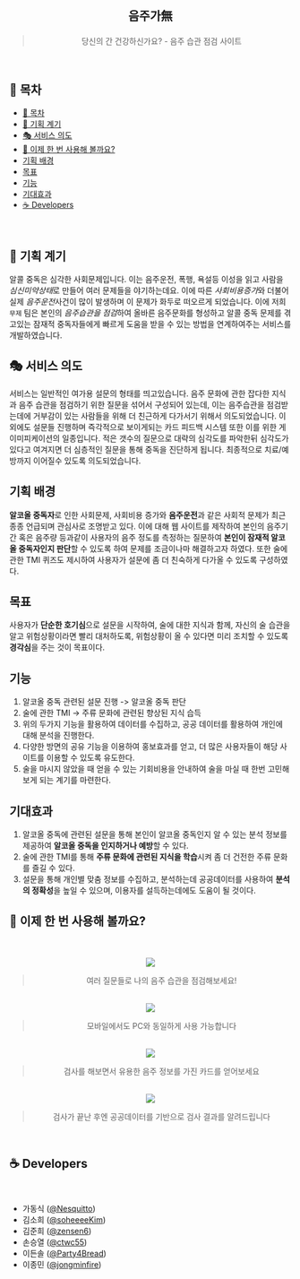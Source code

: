 <h2 align="center">

음주가無

</h2>

<div align="center">

> 당신의 간 건강하신가요? - 음주 습관 점검 사이트

</div>

<br/>

## 🚩 목차

- [🚩 목차](#-목차)
- [🍷 기획 계기](#-기획-계기)
- [🎭 서비스 의도](#-서비스-의도)
- [🏃 이제 한 번 사용해 볼까요?](#-이제-한-번-사용해-볼까요)
- [기획 배경](#기획-배경)
- [목표](#목표)
- [기능](#기능)
- [기대효과](#기대효과)
- [☕ Developers](#-developers)

<br/>

## 🍷 기획 계기

알콜 중독은 심각한 사회문제입니다. 이는 음주운전, 폭행, 욕설등 이성을 읽고 사람을 *심신미약상태*로 만들어 여러 문제들을 야기하는데요. 이에 따른 *사회비용증가*와 더불어 실제 *음주운전*사건이 많이 발생하며 이 문제가 화두로 떠오르게 되었습니다. 이에 저희 `무제` 팀은 본인의 *음주습관을 점검*하여 올바른 음주문화를 형성하고 알콜 중독 문제를 겪고있는 잠재적 중독자들에게 빠르게 도움을 받을 수 있는 방법을 연계하여주는 서비스를 개발하였습니다.

## 🎭 서비스 의도

서비스는 일반적인 여가용 설문의 형태를 띄고있습니다. 음주 문화에 관한 잡다한 지식과 음주 습관을 점검하기 위한 질문을 섞어서 구성되어 있는데, 이는 음주습관을 점검받는데에 거부감이 있는 사람들을 위해 더 친근하게 다가서기 위해서 의도되었습니다. 이외에도 설문들 진행하며 즉각적으로 보이게되는 카드 피드백 시스템 또한 이를 위한 게이미피케이션의 일종입니다. 적은 갯수의 질문으로 대략의 심각도를 파악한뒤 심각도가 있다고 여겨지면 더 심층적인 질문을 통해 중독을 진단하게 됩니다. 최종적으로 치료/예방까지 이어질수 있도록 의도되었습니다.

## 기획 배경
 **알코올 중독자**로 인한 사회문제, 사회비용 증가와 **음주운전**과 같은 사회적 문제가 최근 종종 언급되며 관심사로 조명받고 있다. 이에 대해 웹 사이트를 제작하여 본인의 음주기간 혹은 음주량 등과같이 사용자의 음주 정도를 측정하는 질문하여 **본인이 잠재적 알코올 중독자인지 판단**할 수 있도록 하여 문제를 조금이나마 해결하고자 하였다. 또한 술에 관한 TMI 퀴즈도 제시하여 사용자가 설문에 좀 더 친숙하게 다가올 수 있도록 구성하였다.

## 목표
사용자가 **단순한 호기심**으로 설문을 시작하여, 술에 대한 지식과 함께, 자신의 술 습관을 알고 위험상황이라면 빨리 대처하도록, 위험상황이 올 수 있다면 미리 조치할 수 있도록 **경각심**을 주는 것이 목표이다.

## 기능
1) 알코올 중독 관련된 설문 진행 -> 알코올 중독 판단
2) 술에 관한 TMI -> 주류 문화에 관련된 향상된 지식 습득
3) 위의 두가지 기능을 활용하여 데이터를 수집하고, 공공 데이터를 활용하여 개인에 대해 분석을 진행한다.
4) 다양한 방면의 공유 기능을 이용하여 홍보효과를 얻고, 더 많은 사용자들이 해당 사이트를 이용할 수 있도록 유도한다.
5) 술을 마시지 않았을 때 얻을 수 있는 기회비용을 안내하여 술을 마실 때 한번 고민해보게 되는 계기를 마련한다.

## 기대효과
1) 알코올 중독에 관련된 설문을 통해 본인이 알코올 중독인지 알 수 있는 분석 정보를 제공하여 **알코올 중독을 인지하거나 예방**할 수 있다.
2) 술에 관한 TMI를 통해 **주류 문화에 관련된 지식을 학습**시켜 좀 더 건전한 주류 문화를 즐길 수 있다.
3) 설문을 통해 개인별 맞춤 정보를 수집하고, 분석하는데 공공데이터를 사용하여 **분석의 정확성**을 높일 수 있으며, 이용자를 설득하는데에도 도움이 될 것이다.


## 🏃 이제 한 번 사용해 볼까요? 

<br/>

<div align=center>




<br/>

<img src="https://i.ibb.co/NnVYNjm/pc-question.gif"/>

> 여러 질문들로 나의 음주 습관을 점검해보세요!

<br/>

<img src="https://i.ibb.co/CMssPd1/Mobile-Question.gif"/>

> 모바일에서도 PC와 동일하게 사용 가능합니다

<br/>

<img src="https://i.ibb.co/sJbdz1n/pc-cards.gif"/>

> 검사를 해보면서 유용한 음주 정보를 가진 카드를 얻어보세요

<br/>

<img src="https://i.ibb.co/zWcRtrP/image.png"/>

> 검사가 끝난 후엔 공공데이터를 기반으로 검사 결과를 알려드립니다

</div>

<br/>


## ☕ Developers

<br/>

- 가동식 ([@Nesquitto](https://github.com/Nesquitto))
- 김소희 ([@soheeeeKim](https://github.com/soheeeeKim))
- 김준희 ([@zensen6](https://github.com/zensen6))
- 손승열 ([@ctwc55](https://github.com/ctwc55))
- 이든솔 ([@Party4Bread](https://github.com/Party4Bread))
- 이종민 ([@jongminfire](https://github.com/jongminfire))
